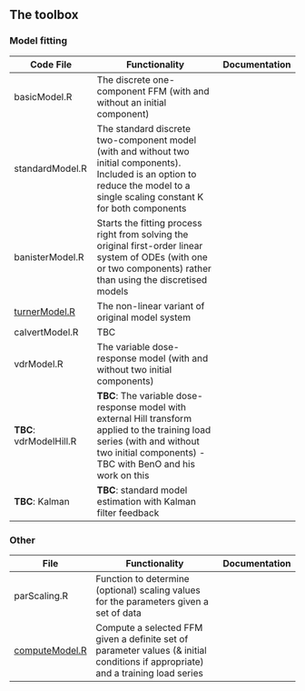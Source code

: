 ## The toolbox

### Model fitting

| Code File              | Functionality                                                                                                                                                                                    | Documentation |
|-------------------|--------------------------------------------------------------------------------------------------------------------------------------------------------------------------------------------------|---------------|
| basicModel.R      | The discrete one-component FFM (with and without an initial component)                                                                                                                   |               |
| standardModel.R   | The standard discrete two-component model (with and without two initial components). Included is an option to reduce the model to a single scaling constant K for both components                                                                                                           |               |
| banisterModel.R   | Starts the fitting process right from solving the original first-order linear system of ODEs (with one or two components) rather than using the discretised models |               |
| [turnerModel.R](https://github.com/bsh2/Fitness-Fatigue-Models/blob/main/functions/turnerModel.R)     | The non-linear variant of original model system                |               |
| calvertModel.R    | TBC                                                                                                                                                                                              |               |
| vdrModel.R        | The variable dose-response model (with and without two initial components)                                                                                                            |               |
| **TBC**: vdrModelHill.R    | **TBC**: The variable dose-response model with external Hill transform applied to the training load series (with and without two initial components) - TBC with BenO and his work on this                                           |               |
| **TBC**: Kalman   | **TBC**: standard model estimation with Kalman filter feedback                                                                                                                                   |               |

### Other

| File        | Functionality   | Documentation   |
|-------------------|-----------------|-----------|
| parScaling.R      | Function to determine (optional) scaling values for the parameters given a set of data                                                                                                           |               |
| [computeModel.R](https://github.com/bsh2/Fitness-Fatigue-Models/blob/main/functions/computeModels.R)    | Compute a selected FFM given a definite set of parameter values (& initial conditions if appropriate) and a training load series                                                                   |               |
